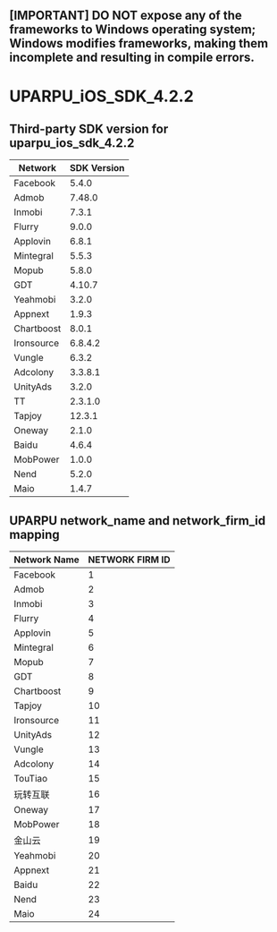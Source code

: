 ## [IMPORTANT] DO NOT expose any of the frameworks to Windows operating system; Windows modifies frameworks, making them incomplete and resulting in compile errors.
# UPARPU_iOS_SDK_4.2.2
## Third-party SDK version for uparpu_ios_sdk_4.2.2


| Network | SDK Version |
|---|---|
| Facebook | 5.4.0 |
| Admob | 7.48.0 |
| Inmobi | 7.3.1 |
| Flurry | 9.0.0 |
| Applovin | 6.8.1 |
| Mintegral | 5.5.3 |
| Mopub | 5.8.0 |
| GDT | 4.10.7 |
| Yeahmobi | 3.2.0 |
| Appnext | 1.9.3 |
| Chartboost | 8.0.1 |
| Ironsource | 6.8.4.2 |
| Vungle | 6.3.2 |
| Adcolony | 3.3.8.1 |
| UnityAds | 3.2.0 |
| TT | 2.3.1.0 |
| Tapjoy | 12.3.1 |
| Oneway | 2.1.0 |
| Baidu | 4.6.4 |
| MobPower | 1.0.0 |
| Nend | 5.2.0 |
| Maio | 1.4.7 |

## UPARPU network_name and network_firm_id mapping

| Network Name| NETWORK FIRM ID|
|---|---|
|Facebook | 1 |
|Admob | 2 |
|Inmobi | 3 | 
|Flurry| 4 | 
|Applovin| 5 | 
|Mintegral | 6 |
|Mopub | 7 |
|GDT | 8|
|Chartboost | 9| 
|Tapjoy | 10 |
|Ironsource | 11|
|UnityAds | 12 |
|Vungle | 13 | 
|Adcolony | 14 | 
|TouTiao|15|
|玩转互联 | 16 |
|Oneway|17|
|MobPower | 18 |
|金山云 | 19 |
|Yeahmobi|20|
|Appnext|21|
|Baidu|22|
|Nend|23|
|Maio|24|
